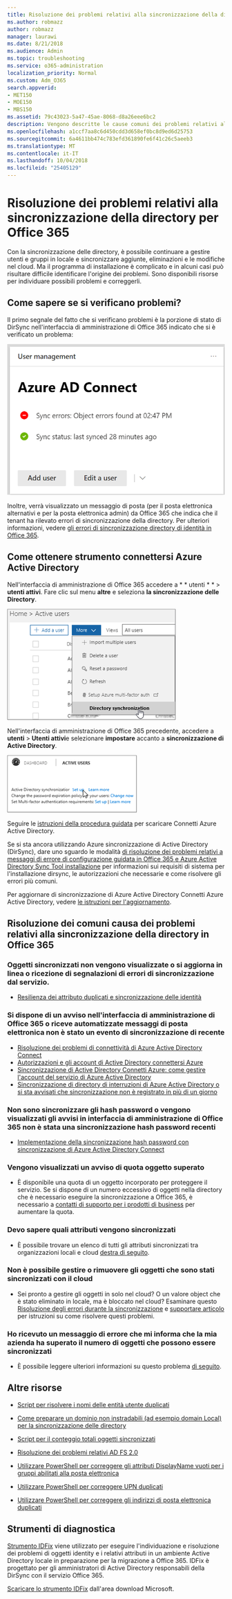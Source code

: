 ```yaml
---
title: Risoluzione dei problemi relativi alla sincronizzazione della directory per Office 365
ms.author: robmazz
author: robmazz
manager: laurawi
ms.date: 8/21/2018
ms.audience: Admin
ms.topic: troubleshooting
ms.service: o365-administration
localization_priority: Normal
ms.custom: Adm_O365
search.appverid:
- MET150
- MOE150
- MBS150
ms.assetid: 79c43023-5a47-45ae-8068-d8a26eee6bc2
description: Vengono descritte le cause comuni dei problemi relativi alla sincronizzazione della directory in Office 365 e vengono forniti alcuni metodi per risolverli.
ms.openlocfilehash: a1ccf7aa8c6d450cdd3d658ef0bc8d9ed6d25753
ms.sourcegitcommit: 6a4611bb474c783efd361890fe6f41c26c5aeeb3
ms.translationtype: MT
ms.contentlocale: it-IT
ms.lasthandoff: 10/04/2018
ms.locfileid: "25405129"
---
```

# <a name="fixing-problems-with-directory-synchronization-for-office-365"></a>Risoluzione dei problemi relativi alla sincronizzazione della directory per Office 365

Con la sincronizzazione delle directory, è possibile continuare a gestire utenti e gruppi in locale e sincronizzare aggiunte, eliminazioni e le modifiche nel cloud. Ma il programma di installazione è complicato e in alcuni casi può risultare difficile identificare l'origine dei problemi. Sono disponibili risorse per individuare possibili problemi e correggerli.
  
## <a name="how-do-i-know-if-something-is-wrong"></a>Come sapere se si verificano problemi?

Il primo segnale del fatto che si verificano problemi è la porzione di stato di DirSync nell'interfaccia di amministrazione di Office 365 indicato che si è verificato un problema:
  
![Lo stato di DirSync affiancate nella visualizzazione Anteprima di amministrazione centrale](media/060006e9-de61-49d5-8979-e77cda198e71.png)
  
Inoltre, verrà visualizzato un messaggio di posta (per il posta elettronica alternativi e per la posta elettronica admin) da Office 365 che indica che il tenant ha rilevato errori di sincronizzazione della directory. Per ulteriori informazioni, vedere [gli errori di sincronizzazione directory di identità in Office 365](identify-directory-synchronization-errors.md).
  
## <a name="how-do-i-get-azure-active-directory-connect-tool"></a>Come ottenere strumento connettersi Azure Active Directory

Nell'interfaccia di amministrazione di Office 365 accedere a * * utenti * * \> **utenti attivi**. Fare clic sul menu **altre** e seleziona **la sincronizzazione delle Directory**. 
  
![Nel menu di più, scegliere la sincronizzazione delle Directory](media/dc6669e5-c01b-471e-9cdf-04f5d44e1c4b.png)
  
Nell'interfaccia di amministrazione di Office 365 precedente, accedere a **utenti** \> **Utenti attivi**e selezionare **impostare** accanto a **sincronizzazione di Active Directory**. 
  
![Scegli Configura accanto a sincronizzazione di Active Directory](media/bd95492b-d65e-4072-a6ee-e562f5f566c3.png)
  
Seguire le [istruzioni della procedura guidata](set-up-directory-synchronization.md) per scaricare Connetti Azure Active Directory. 
  
Se si sta ancora utilizzando Azure sincronizzazione di Active Directory (DirSync), dare uno sguardo le modalità [di risoluzione dei problemi relativi a messaggi di errore di configurazione guidata in Office 365 e Azure Active Directory Sync Tool installazione](https://go.microsoft.com/fwlink/p/?LinkId=396717) per informazioni sui requisiti di sistema per l'installazione dirsync, le autorizzazioni che necessarie e come risolvere gli errori più comuni. 
  
Per aggiornare di sincronizzazione di Azure Active Directory Connetti Azure Active Directory, vedere [le istruzioni per l'aggiornamento](https://go.microsoft.com/fwlink/p/?LinkId=733240).
  
## <a name="resolving-common-causes-of-problems-with-directory-synchronization-in-office-365"></a>Risoluzione dei comuni causa dei problemi relativi alla sincronizzazione della directory in Office 365

### <a name="synchronized-objects-arent-appearing-or-updating-online-or-im-getting-synchronization-error-reports-from-the-service"></a>**Oggetti sincronizzati non vengono visualizzate o si aggiorna in linea o ricezione di segnalazioni di errori di sincronizzazione dal servizio.**

- [Resilienza dei attributo duplicati e sincronizzazione delle identità](https://go.microsoft.com/fwlink/p/?LinkID=798300)

### <a name="i-have-an-alert-in-the-office-365-admin-center-or-am-receiving-automated-emails-that-there-hasnt-been-a-recent-synchronization-event"></a>**Si dispone di un avviso nell'interfaccia di amministrazione di Office 365 o riceve automatizzate messaggi di posta elettronica non è stato un evento di sincronizzazione di recente**
- [Risoluzione dei problemi di connettività di Azure Active Directory Connect](https://go.microsoft.com/fwlink/p/?LinkId=820597)
- [Autorizzazioni e gli account di Active Directory connettersi Azure](https://go.microsoft.com/fwlink/p/?LinkId=820598)
- [Sincronizzazione di Active Directory Connetti Azure: come gestire l'account del servizio di Azure Active Directory](https://go.microsoft.com/fwlink/p/?LinkId=820599)
- [Sincronizzazione di directory di interruzioni di Azure Active Directory o si sta avvisati che sincronizzazione non è registrato in più di un giorno](https://support.microsoft.com/help/2882421/directory-synchronization-to-azure-active-directory-stops-or-you-re-warned-that-sync-hasn-t-registered-in-more-than-a-day)

### <a name="password-hashes-arent-synchronizing-or-im-seeing-an-alert-in-the-office-365-admin-center-that-there-hasnt-been-a-recent-password-hash-synchronization"></a>**Non sono sincronizzare gli hash password o vengono visualizzati gli avvisi in interfaccia di amministrazione di Office 365 non è stata una sincronizzazione hash password recenti**
- [Implementazione della sincronizzazione hash password con sincronizzazione di Azure Active Directory Connect](https://docs.microsoft.com/azure/active-directory/hybrid/how-to-connect-password-hash-synchronization)

### <a name="im-seeing-an-alert-that-object-quota-exceeded"></a>**Vengono visualizzati un avviso di quota oggetto superato**
- È disponibile una quota di un oggetto incorporato per proteggere il servizio. Se si dispone di un numero eccessivo di oggetti nella directory che è necessario eseguire la sincronizzazione a Office 365, è necessario a [contatti di supporto per i prodotti di business](https://support.office.com/article/32a17ca7-6fa0-4870-8a8d-e25ba4ccfd4b) per aumentare la quota.

### <a name="i-need-to-know-which-attributes-are-synchronized"></a>**Devo sapere quali attributi vengono sincronizzati**
- È possibile trovare un elenco di tutti gli attributi sincronizzati tra organizzazioni locali e cloud [destra di seguito](https://go.microsoft.com/fwlink/p/?LinkId=396719).

### <a name="i-cant-manage-or-remove-objects-that-were-synchronized-to-the-cloud"></a>**Non è possibile gestire o rimuovere gli oggetti che sono stati sincronizzati con il cloud**
- Sei pronto a gestire gli oggetti in solo nel cloud? O un valore object che è stato eliminato in locale, ma è bloccato nel cloud? Esaminare questo [Risoluzione degli errori durante la sincronizzazione](https://go.microsoft.com/fwlink/p/?linkid=842044) e [supportare articolo](https://go.microsoft.com/fwlink/p/?LinkId=396720) per istruzioni su come risolvere questi problemi.

### <a name="i-got-an-error-message-that-my-company-has-exceeded-the-number-of-objects-that-can-be-synchronized"></a>**Ho ricevuto un messaggio di errore che mi informa che la mia azienda ha superato il numero di oggetti che possono essere sincronizzati**
- È possibile leggere ulteriori informazioni su questo problema [di seguito](https://go.microsoft.com/fwlink/p/?LinkId=396721).
   
## <a name="other-resources"></a>Altre risorse

- [Script per risolvere i nomi delle entità utente duplicati](https://go.microsoft.com/fwlink/p/?LinkId=396725)
    
- [Come preparare un dominio non instradabili (ad esempio domain Local) per la sincronizzazione delle directory](prepare-a-non-routable-domain-for-directory-synchronization.md)
    
- [Script per il conteggio totali oggetti sincronizzati](https://go.microsoft.com/fwlink/p/?LinkId=396726)
    
- [Risoluzione dei problemi relativi AD FS 2.0](https://go.microsoft.com/fwlink/p/?LinkId=396727)
    
- [Utilizzare PowerShell per correggere gli attributi DisplayName vuoti per i gruppi abilitati alla posta elettronica](https://go.microsoft.com/fwlink/p/?LinkId=396728)
    
- [Utilizzare PowerShell per correggere UPN duplicati](https://go.microsoft.com/fwlink/p/?LinkId=396730)
    
- [Utilizzare PowerShell per correggere gli indirizzi di posta elettronica duplicati](https://go.microsoft.com/fwlink/p/?LinkId=396731)
    
## <a name="diagnostic-tools"></a>Strumenti di diagnostica

[Strumento IDFix](prepare-directory-attributes-for-synch-with-idfix.md) viene utilizzato per eseguire l'individuazione e risoluzione dei problemi di oggetti identity e i relativi attributi in un ambiente Active Directory locale in preparazione per la migrazione a Office 365. IDFix è progettato per gli amministratori di Active Directory responsabili della DirSync con il servizio Office 365. 

[Scaricare lo strumento IDFix](https://go.microsoft.com/fwlink/p/?LinkId=396718) dall'area download Microsoft.